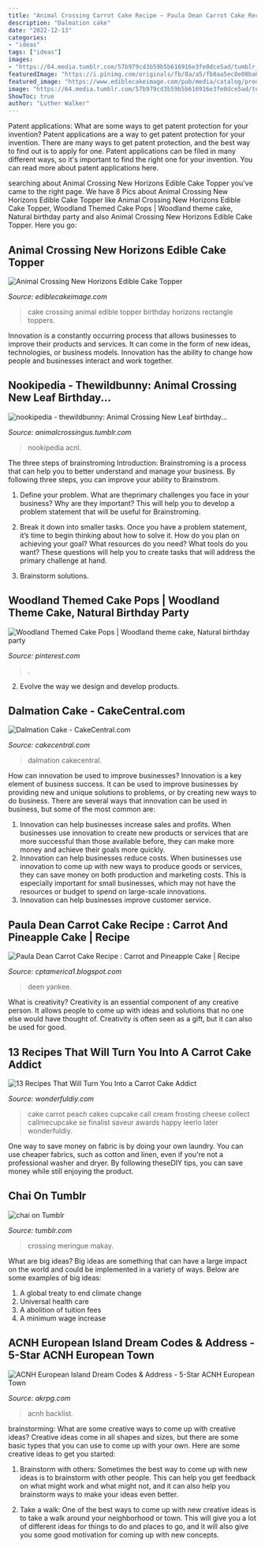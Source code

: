 ```yaml
---
title: "Animal Crossing Carrot Cake Recipe ~ Paula Dean Carrot Cake Recipe : Carrot And Pineapple Cake"
description: "Dalmation cake"
date: "2022-12-13"
categories:
- "ideas"
tags: ["ideas"]
images:
- "https://64.media.tumblr.com/57b979cd3b59b5b616916e3fe0dce5ad/tumblr_n6z8dqolYv1qgbsr4o4_1280.png"
featuredImage: "https://i.pinimg.com/originals/fb/8a/a5/fb8aa5ec8e08ba0e7740e1775cbe987e.jpg"
featured_image: "https://www.ediblecakeimage.com/pub/media/catalog/product/cache/6d861deb177c5e7f65f58e45e2b34386/a/n/animal-crossing-cake-image.jpg"
image: "https://64.media.tumblr.com/57b979cd3b59b5b616916e3fe0dce5ad/tumblr_n6z8dqolYv1qgbsr4o4_1280.png"
ShowToc: true
author: "Luther Walker"
---
```



Patent applications: What are some ways to get patent protection for your invention?
Patent applications are a way to get patent protection for your invention. There are many ways to get patent protection, and the best way to find out is to apply for one. Patent applications can be filed in many different ways, so it's important to find the right one for your invention. You can read more about patent applications here.

	

		
searching about Animal Crossing New Horizons Edible Cake Topper you've came to the right page. We have 8 Pics about Animal Crossing New Horizons Edible Cake Topper like Animal Crossing New Horizons Edible Cake Topper, Woodland Themed Cake Pops | Woodland theme cake, Natural birthday party and also Animal Crossing New Horizons Edible Cake Topper. Here you go:
		
    
## Animal Crossing New Horizons Edible Cake Topper

<img loading=lazy src="https://www.ediblecakeimage.com/pub/media/catalog/product/cache/6d861deb177c5e7f65f58e45e2b34386/a/n/animal-crossing-cake-image.jpg" onerror="this.onerror=null;this.src='https://tse1.mm.bing.net/th?id=OIP.ZT2oA1rkXAoeMekMsCY3YwHaJd&amp;pid=15.1';" alt="Animal Crossing New Horizons Edible Cake Topper">

_Source: ediblecakeimage.com_

>cake crossing animal edible topper birthday horizons rectangle toppers. 

	

Innovation is a constantly occurring process that allows businesses to improve their products and services. It can come in the form of new ideas, technologies, or business models. Innovation has the ability to change how people and businesses interact and work together.

    
## Nookipedia - Thewildbunny: Animal Crossing New Leaf Birthday...

<img loading=lazy src="https://64.media.tumblr.com/57b979cd3b59b5b616916e3fe0dce5ad/tumblr_n6z8dqolYv1qgbsr4o4_1280.png" onerror="this.onerror=null;this.src='https://tse4.mm.bing.net/th?id=OIP.qEMv-_zxi0jgLFnoK7SfvgHaKb&amp;pid=15.1';" alt="nookipedia - thewildbunny: Animal Crossing New Leaf birthday...">

_Source: animalcrossingus.tumblr.com_

>nookipedia acnl. 

	

The three steps of brainstroming
Introduction:
Brainstroming is a process that can help you to better understand and manage your business. By following three steps, you can improve your ability to Brainstrom.

1. Define your problem. What are theprimary challenges you face in your business? Why are they important? This will help you to develop a problem statement that will be useful for Brainstroming.

2. Break it down into smaller tasks. Once you have a problem statement, it’s time to begin thinking about how to solve it. How do you plan on achieving your goal? What resources do you need? What tools do you want? These questions will help you to create tasks that will address the primary challenge at hand.

3. Brainstorm solutions.

    
## Woodland Themed Cake Pops | Woodland Theme Cake, Natural Birthday Party

<img loading=lazy src="https://i.pinimg.com/originals/fb/8a/a5/fb8aa5ec8e08ba0e7740e1775cbe987e.jpg" onerror="this.onerror=null;this.src='https://tse3.mm.bing.net/th?id=OIP.JylNtHOHe3QoYqbqaaR0oQHaEm&amp;pid=15.1';" alt="Woodland Themed Cake Pops | Woodland theme cake, Natural birthday party">

_Source: pinterest.com_

>. 

	

2. Evolve the way we design and develop products.

    
## Dalmation Cake - CakeCentral.com

<img loading=lazy src="https://cdn001.cakecentral.com/gallery/2015/03/900_817278PMvo_dalmation-cake.jpg" onerror="this.onerror=null;this.src='https://tse1.mm.bing.net/th?id=OIP.N9x-pakQhHZOyAJkGZpTOQHaKA&amp;pid=15.1';" alt="Dalmation Cake - CakeCentral.com">

_Source: cakecentral.com_

>dalmation cakecentral. 

	

How can innovation be used to improve businesses?
Innovation is a key element of business success. It can be used to improve businesses by providing new and unique solutions to problems, or by creating new ways to do business. There are several ways that innovation can be used in business, but some of the most common are: 
1. Innovation can help businesses increase sales and profits. When businesses use innovation to create new products or services that are more successful than those available before, they can make more money and achieve their goals more quickly.
2. Innovation can help businesses reduce costs. When businesses use innovation to come up with new ways to produce goods or services, they can save money on both production and marketing costs. This is especially important for small businesses, which may not have the resources or budget to spend on large-scale innovations. 
3. Innovation can help businesses improve customer service.

    
## Paula Dean Carrot Cake Recipe : Carrot And Pineapple Cake | Recipe

<img loading=lazy src="https://s-media-cache-ak0.pinimg.com/originals/8a/e4/45/8ae445088672e1ddefb3b76b85856dcc.jpg" onerror="this.onerror=null;this.src='https://tse3.mm.bing.net/th?id=OIP.lYOdebDwh8BlC78PEaF8agAAAA&amp;pid=15.1';" alt="Paula Dean Carrot Cake Recipe : Carrot and Pineapple Cake | Recipe">

_Source: cptamerica1.blogspot.com_

>deen yankee. 

	

What is creativity?
Creativity is an essential component of any creative person. It allows people to come up with ideas and solutions that no one else would have thought of. Creativity is often seen as a gift, but it can also be used for good.

    
## 13 Recipes That Will Turn You Into A Carrot Cake Addict

<img loading=lazy src="https://cdn.wonderfuldiy.com/wp-content/uploads/2017/11/Peach-carrot-cake--682x1024.jpeg" onerror="this.onerror=null;this.src='https://tse1.mm.bing.net/th?id=OIP.7xngI3fdY22xN_VvFDq1tgHaLH&amp;pid=15.1';" alt="13 Recipes That Will Turn You Into a Carrot Cake Addict">

_Source: wonderfuldiy.com_

>cake carrot peach cakes cupcake call cream frosting cheese collect callmecupcake se finalist saveur awards happy leerlo later wonderfuldiy. 

	

One way to save money on fabric is by doing your own laundry. You can use cheaper fabrics, such as cotton and linen, even if you're not a professional washer and dryer. By following theseDIY tips, you can save money while still enjoying the product.

    
## Chai On Tumblr

<img loading=lazy src="https://64.media.tumblr.com/6e3a9e3e27abbcc30389c096946ccc73/d51f628fa84265e7-84/s640x960/bafa0341daa7c3307c9c6b856afc0c47f58fa2d6.jpg" onerror="this.onerror=null;this.src='https://tse3.mm.bing.net/th?id=OIP.kORdYGY-UWJW6KB8o62ZigHaEa&amp;pid=15.1';" alt="chai on Tumblr">

_Source: tumblr.com_

>crossing meringue makay. 

	

What are big ideas?
Big ideas are something that can have a large impact on the world and could be implemented in a variety of ways. Below are some examples of big ideas: 
1. A global treaty to end climate change 
2. Universal health care 
3. A abolition of tuition fees 
4. A minimum wage increase 

    
## ACNH European Island Dream Codes &amp; Address - 5-Star ACNH European Town

<img loading=lazy src="https://www.akrpg.com/upload/20210626/6376032550662575897718687.png" onerror="this.onerror=null;this.src='https://tse2.mm.bing.net/th?id=OIP.J7zZo6TyPlheG1xWt5iewAHaET&amp;pid=15.1';" alt="ACNH European Island Dream Codes &amp; Address - 5-Star ACNH European Town">

_Source: akrpg.com_

>acnh backlist. 

	

brainstorming: What are some creative ways to come up with creative ideas?
Creative ideas come in all shapes and sizes, but there are some basic types that you can use to come up with your own. Here are some creative ideas to get you started:
1. Brainstorm with others: Sometimes the best way to come up with new ideas is to brainstorm with other people. This can help you get feedback on what might work and what might not, and it can also help you brainstorm ways to make your ideas even better.

2. Take a walk: One of the best ways to come up with new creative ideas is to take a walk around your neighborhood or town. This will give you a lot of different ideas for things to do and places to go, and it will also give you some good motivation for coming up with new concepts.



